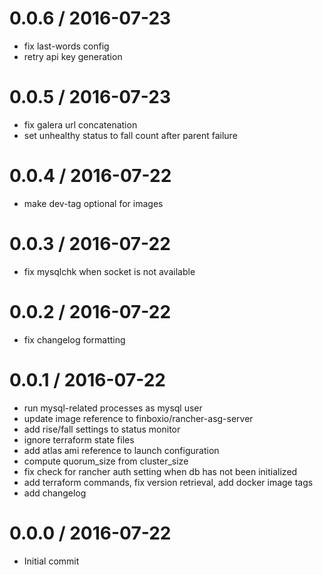
0.0.6 / 2016-07-23
==================

  * fix last-words config
  * retry api key generation

0.0.5 / 2016-07-23
==================

  * fix galera url concatenation
  * set unhealthy status to fall count after parent failure

0.0.4 / 2016-07-22
==================

  * make dev-tag optional for images

0.0.3 / 2016-07-22
==================

  * fix mysqlchk when socket is not available

0.0.2 / 2016-07-22
==================

  * fix changelog formatting

0.0.1 / 2016-07-22
==================

  * run mysql-related processes as mysql user
  * update image reference to finboxio/rancher-asg-server
  * add rise/fall settings to status monitor
  * ignore terraform state files
  * add atlas ami reference to launch configuration
  * compute quorum_size from cluster_size
  * fix check for rancher auth setting when db has not been initialized
  * add terraform commands, fix version retrieval, add docker image tags
  * add changelog

0.0.0 / 2016-07-22
==================

  * Initial commit

